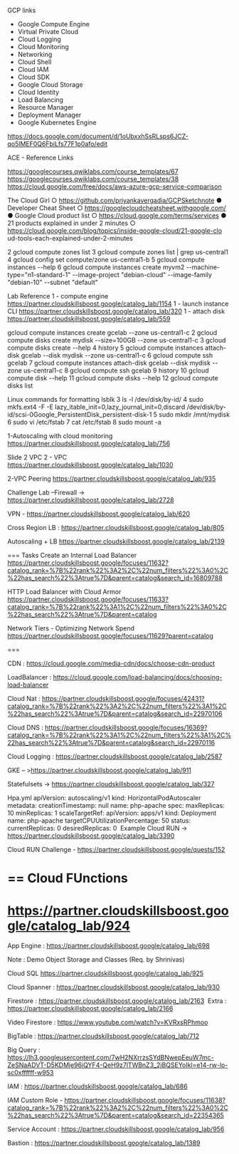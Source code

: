GCP links



* Google Compute Engine
* Virtual Private Cloud
* Cloud Logging
* Cloud Monitoring
* Networking
* Cloud Shell
* Cloud IAM
* Cloud SDK
* Google Cloud Storage
* Cloud Identity
* Load Balancing
* Resource Manager
* Deployment Manager
* Google Kubernetes Engine

https://docs.google.com/document/d/1oUbxxhSsRLsps6JCZ-qo5lMEF0Q6FbiLfs77F1p0afo/edit

ACE - Reference Links

https://googlecourses.qwiklabs.com/course_templates/67
https://googlecourses.qwiklabs.com/course_templates/38
https://cloud.google.com/free/docs/aws-azure-gcp-service-comparison


The Cloud Girl ○ https://github.com/priyankavergadia/GCPSketchnote ● Developer Cheat Sheet ○ https://googlecloudcheatsheet.withgoogle.com/ ● Google Cloud product list ○ https://cloud.google.com/terms/services ● 21 products explained in under 2 minutes ○ https://cloud.google.com/blog/topics/inside-google-cloud/21-google-clo ud-tools-each-explained-under-2-minutes


2 gcloud compute zones list
3 gcloud compute zones list | grep us-central1
4 gcloud config set compute/zone us-central1-b
5 gcloud compute instances --help
6 gcloud compute instances create myvm2 --machine-type="n1-standard-1" --image-project "debian-cloud" --image-family "debian-10" --subnet "default"

Lab Reference
1 - compute engine
https://partner.cloudskillsboost.google/catalog_lab/1154
1 - launch instance CLI
https://partner.cloudskillsboost.google/catalog_lab/320
1 - attach disk
https://partner.cloudskillsboost.google/catalog_lab/559


gcloud compute instances create gcelab --zone us-central1-c
2 gcloud compute disks create mydisk --size=100GB --zone us-central1-c
3 gcloud compute disks create --help
4 history
5 gcloud compute instances attach-disk gcelab --disk mydisk --zone us-central1-c
6 gcloud compute ssh gcelab
7 gcloud compute instances attach-disk gcelab --disk mydisk --zone us-central1-c
8 gcloud compute ssh gcelab
9 history
10 gcloud compute disk --help
11 gcloud compute disks --help
12 gcloud compute disks list


Linux commands for formatting
lsblk
3 ls -l /dev/disk/by-id/
4 sudo mkfs.ext4 -F -E lazy_itable_init=0,lazy_journal_init=0,discard /dev/disk/by-id/scsi-0Google_PersistentDisk_persistent-disk-1
5 sudo mkdir /mnt/mydisk
6 sudo vi /etc/fstab
7 cat /etc/fstab
8 sudo mount -a

1-Autoscaling with cloud monitoring
https://partner.cloudskillsboost.google/catalog_lab/756

Slide 2 VPC
2 - VPC
https://partner.cloudskillsboost.google/catalog_lab/1030

2-VPC Peering
https://partner.cloudskillsboost.google/catalog_lab/935



Challenge Lab –Firewall → https://partner.cloudskillsboost.google/catalog_lab/2728

VPN - https://partner.cloudskillsboost.google/catalog_lab/620


Cross Region LB : https://partner.cloudskillsboost.google/catalog_lab/805


Autoscaling + LB https://partner.cloudskillsboost.google/catalog_lab/2139

===
Tasks
Create an Internal Load Balancer
https://partner.cloudskillsboost.google/focuses/11632?catalog_rank=%7B%22rank%22%3A2%2C%22num_filters%22%3A0%2C%22has_search%22%3Atrue%7D&parent=catalog&search_id=16809788


HTTP Load Balancer with Cloud Armor
https://partner.cloudskillsboost.google/focuses/11633?catalog_rank=%7B%22rank%22%3A1%2C%22num_filters%22%3A0%2C%22has_search%22%3Atrue%7D&parent=catalog

Network Tiers - Optimizing Network Spend
https://partner.cloudskillsboost.google/focuses/11629?parent=catalog


===

CDN : https://cloud.google.com/media-cdn/docs/choose-cdn-product

LoadBalancer : https://cloud.google.com/load-balancing/docs/choosing-load-balancer

Cloud Nat : https://partner.cloudskillsboost.google/focuses/42431?catalog_rank=%7B%22rank%22%3A2%2C%22num_filters%22%3A1%2C%22has_search%22%3Atrue%7D&parent=catalog&search_id=22970106


Cloud DNS :
https://partner.cloudskillsboost.google/focuses/16369?catalog_rank=%7B%22rank%22%3A1%2C%22num_filters%22%3A1%2C%22has_search%22%3Atrue%7D&parent=catalog&search_id=22970116

Cloud Logging : https://partner.cloudskillsboost.google/catalog_lab/2587


GKE – >https://partner.cloudskillsboost.google/catalog_lab/911

Statefulsets → https://partner.cloudskillsboost.google/catalog_lab/327

Hpa.yml
apiVersion: autoscaling/v1
kind: HorizontalPodAutoscaler
metadata:
creationTimestamp: null
name: php-apache
spec:
maxReplicas: 10
minReplicas: 1
scaleTargetRef:
apiVersion: apps/v1
kind: Deployment
name: php-apache
targetCPUUtilizationPercentage: 50
status:
currentReplicas: 0
desiredReplicas: 0
 Example Cloud RUN -> https://partner.cloudskillsboost.google/catalog_lab/3390

Cloud RUN Challenge - https://partner.cloudskillsboost.google/quests/152

==
Cloud FUnctions
==
https://partner.cloudskillsboost.google/catalog_lab/924
===
App Engine : https://partner.cloudskillsboost.google/catalog_lab/698


Note : Demo Object Storage and Classes (Req. by Shrinivas)

Cloud SQL https://partner.cloudskillsboost.google/catalog_lab/925



Cloud Spanner : https://partner.cloudskillsboost.google/catalog_lab/930

Firestore : https://partner.cloudskillsboost.google/catalog_lab/2163
 Extra : https://partner.cloudskillsboost.google/catalog_lab/2166

Video Firestore : https://www.youtube.com/watch?v=KVRxsRPhmoo

BigTable : https://partner.cloudskillsboost.google/catalog_lab/712

Big Query : https://lh3.googleusercontent.com/7wH2NXrrzsSYdBNwepEeuW7mc-ZeSNaADVT-D5KDMje96iQYF4-QeH9z7lTWBnZ3_2jBQSEYoIkl=e14-rw-lo-sc0xffffff-w953


IAM : https://partner.cloudskillsboost.google/catalog_lab/686

IAM Custom Role - https://partner.cloudskillsboost.google/focuses/11638?catalog_rank=%7B%22rank%22%3A2%2C%22num_filters%22%3A0%2C%22has_search%22%3Atrue%7D&parent=catalog&search_id=22354365


Service Account : https://partner.cloudskillsboost.google/catalog_lab/956


Bastion : https://partner.cloudskillsboost.google/catalog_lab/1389
